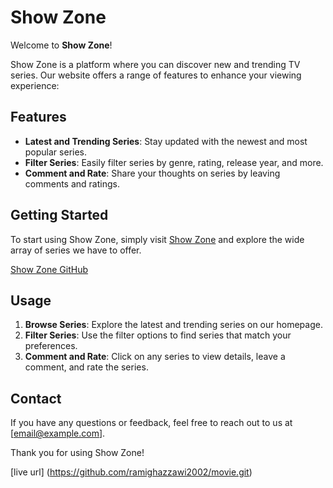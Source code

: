 # Show Zone

Welcome to **Show Zone**!

Show Zone is a platform where you can discover new and trending TV series. Our website offers a range of features to enhance your viewing experience:

## Features

- **Latest and Trending Series**: Stay updated with the newest and most popular series.
- **Filter Series**: Easily filter series by genre, rating, release year, and more.
- **Comment and Rate**: Share your thoughts on series by leaving comments and ratings.

## Getting Started

To start using Show Zone, simply visit [Show Zone](https://ramighazzawi2002.github.io/movie/) and explore the wide array of series we have to offer.

[Show Zone GitHub](https://github.com/ramighazzawi2002/movie)

## Usage

1. **Browse Series**: Explore the latest and trending series on our homepage.
2. **Filter Series**: Use the filter options to find series that match your preferences.
3. **Comment and Rate**: Click on any series to view details, leave a comment, and rate the series.

## Contact

If you have any questions or feedback, feel free to reach out to us at [email@example.com].

Thank you for using Show Zone!

[live url] (https://github.com/ramighazzawi2002/movie.git)


